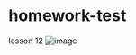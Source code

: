 # homework-test
lesson 12
![image](https://user-images.githubusercontent.com/118834212/207031989-4fd54459-f1b6-48ac-b185-01c78909e701.png)
